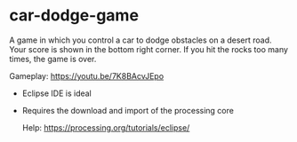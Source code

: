 # car-dodge-game
A game in which you control a car to dodge obstacles on a desert road. Your score is shown in the bottom right corner. If you hit the rocks too many times, the game is over.

Gameplay: https://youtu.be/7K8BAcvJEpo

- Eclipse IDE is ideal
- Requires the download and import of the processing core
  
  Help: https://processing.org/tutorials/eclipse/
